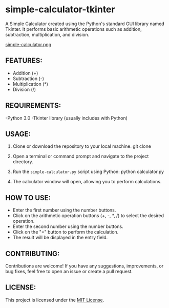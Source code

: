 # simple-calculator-tkinter
A Simple Calculator created using the Python's standard GUI library named Tkinter. It performs basic arithmetic operations such as addition, subtraction, multiplication, and division.

[simple-calculator.png](simple-calculator.png)

## FEATURES:
-  Addition (+)
- Subtraction (-)
- Multiplication (*)
- Division (/)

## REQUIREMENTS:
-Python 3.0
-Tkinter library (usually includes with Python)

## USAGE:
1. Clone or download the repository to your local machine.
    git clone <repository-url>
3. Open a terminal or command prompt and navigate to the project directory.
4. Run the `simple-calculator.py` script using Python:
    python calculator.py

5. The calculator window will open, allowing you to perform calculations.

## HOW TO USE:
- Enter the first number using the number buttons.
- Click on the arithmetic operation buttons (+, -, *, /) to select the desired operation.
- Enter the second number using the number buttons.
- Click on the "=" button to perform the calculation.
- The result will be displayed in the entry field.

## CONTRIBUTING:
Contributions are welcome! If you have any suggestions, improvements, or bug fixes, feel free to open an issue or create a pull request.

## LICENSE:
This project is licensed under the [MIT License](LICENSE).
